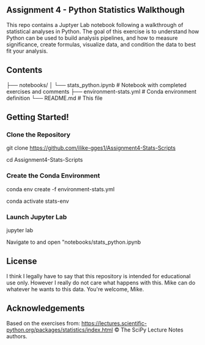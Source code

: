 ## Assignment 4 - Python Statistics Walkthough
This repo contains a Juptyer Lab notebook following a walkthrough of statistical analyses in Python. The goal of this exercise is to understand how Python can be used to build analysis pipelines, and how to measure significance, create formulas, visualize data, and condition the data to best fit your analysis.

## Contents
├── notebooks/
│ └── stats_python.ipynb # Notebook with completed exercises and comments
├── environment-stats.yml # Conda environment definition
└── README.md # This file

## Getting Started!

### Clone the Repository
git clone https://github.com/ilike-gges1/Assignment4-Stats-Scripts

cd Assignment4-Stats-Scripts

### Create the Conda Environment
conda env create -f environment-stats.yml

conda activate stats-env

### Launch Jupyter Lab
jupyter lab

Navigate to and open "notebooks/stats_python.ipynb

## License
I think I legally have to say that this repository is intended for educational use only. However I really do not care what happens with this. Mike can do whatever he wants to this data. You're welcome, Mike. 

## Acknowledgements
Based on the exercises from: https://lectures.scientific-python.org/packages/statistics/index.html
© The SciPy Lecture Notes authors.